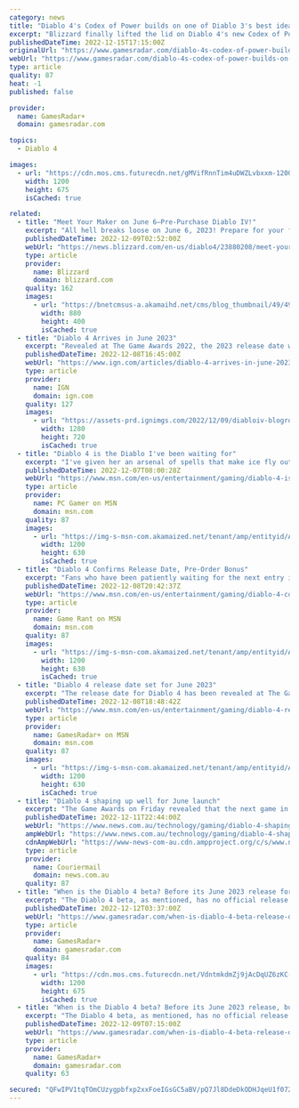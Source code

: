 ```yaml
---
category: news
title: "Diablo 4's Codex of Power builds on one of Diablo 3's best ideas"
excerpt: "Blizzard finally lifted the lid on Diablo 4's new Codex of Power feature, and it's a bit like a spiritual successor to Kanai's Cube from Diablo 3 and the Horadric Cube from Diablo 2. Diablo 4 game director Joe Shely and associate game director Joseph Piep"
publishedDateTime: 2022-12-15T17:15:00Z
originalUrl: "https://www.gamesradar.com/diablo-4s-codex-of-power-builds-on-one-of-diablo-3s-best-ideas/"
webUrl: "https://www.gamesradar.com/diablo-4s-codex-of-power-builds-on-one-of-diablo-3s-best-ideas/"
type: article
quality: 87
heat: -1
published: false

provider:
  name: GamesRadar+
  domain: gamesradar.com

topics:
  - Diablo 4

images:
  - url: "https://cdn.mos.cms.futurecdn.net/gMVifRnnTim4uDWZLvbxxm-1200-80.jpg"
    width: 1200
    height: 675
    isCached: true

related:
  - title: "Meet Your Maker on June 6—Pre-Purchase Diablo IV!"
    excerpt: "All hell breaks loose on June 6, 2023! Prepare for your fated faceoff against Lilith, the Daughter of Hatred, by pre-purchasing any edition of Diablo IV, and tune in to our upcoming Developer Update livestream."
    publishedDateTime: 2022-12-09T02:52:00Z
    webUrl: "https://news.blizzard.com/en-us/diablo4/23880208/meet-your-maker-on-june-6-pre-purchase-diablo-iv"
    type: article
    provider:
      name: Blizzard
      domain: blizzard.com
    quality: 162
    images:
      - url: "https://bnetcmsus-a.akamaihd.net/cms/blog_thumbnail/49/49492HO2G6XO1670029912679.png"
        width: 880
        height: 400
        isCached: true
  - title: "Diablo 4 Arrives in June 2023"
    excerpt: "Revealed at The Game Awards 2022, the 2023 release date was finally narrowed down as Blizzard confirmed the June date for its first take on an open world version of the action-RPG series. The release date announcement makes sense given that some players h"
    publishedDateTime: 2022-12-08T16:45:00Z
    webUrl: "https://www.ign.com/articles/diablo-4-arrives-in-june-2023"
    type: article
    provider:
      name: IGN
      domain: ign.com
    quality: 127
    images:
      - url: "https://assets-prd.ignimgs.com/2022/12/09/diabloiv-blogroll-2-1670554032547.jpg?width=1280"
        width: 1280
        height: 720
        isCached: true
  - title: "Diablo 4 is the Diablo I've been waiting for"
    excerpt: "I've given her an arsenal of spells that make ice fly out of her hands, and one of them spawns a snowstorm directly above her head. I click and click while she does the actual work of casting frost spells at legions of demons from hell."
    publishedDateTime: 2022-12-07T08:00:28Z
    webUrl: "https://www.msn.com/en-us/entertainment/gaming/diablo-4-is-the-diablo-ive-been-waiting-for/ar-AA151spt"
    type: article
    provider:
      name: PC Gamer on MSN
      domain: msn.com
    quality: 87
    images:
      - url: "https://img-s-msn-com.akamaized.net/tenant/amp/entityid/AA151zSX.img?h=630&w=1200&m=6&q=60&o=t&l=f&f=jpg&x=508&y=267"
        width: 1200
        height: 630
        isCached: true
  - title: "Diablo 4 Confirms Release Date, Pre-Order Bonus"
    excerpt: "Fans who have been patiently waiting for the next entry in Blizzard’s long-running action RPG franchise finally have a release date for Diablo 4."
    publishedDateTime: 2022-12-08T20:42:37Z
    webUrl: "https://www.msn.com/en-us/entertainment/gaming/diablo-4-confirms-release-date-pre-order-bonus/ar-AA154xpP"
    type: article
    provider:
      name: Game Rant on MSN
      domain: msn.com
    quality: 87
    images:
      - url: "https://img-s-msn-com.akamaized.net/tenant/amp/entityid/AA154Txm.img?h=630&w=1200&m=6&q=60&o=t&l=f&f=jpg"
        width: 1200
        height: 630
        isCached: true
  - title: "Diablo 4 release date set for June 2023"
    excerpt: "The release date for Diablo 4 has been revealed at The Game Awards 2022. It's been a long wait for fans but we now finally have a release date for Diablo 4, and it's June 6, 2023. During today's event ..."
    publishedDateTime: 2022-12-08T18:48:42Z
    webUrl: "https://www.msn.com/en-us/entertainment/gaming/diablo-4-release-date-set-for-june-2023/ar-AA154Cqc"
    type: article
    provider:
      name: GamesRadar+ on MSN
      domain: msn.com
    quality: 87
    images:
      - url: "https://img-s-msn-com.akamaized.net/tenant/amp/entityid/AA154Fot.img?h=630&w=1200&m=6&q=60&o=t&l=f&f=jpg&x=473&y=223"
        width: 1200
        height: 630
        isCached: true
  - title: "Diablo 4 shaping up well for June launch"
    excerpt: "The Game Awards on Friday revealed that the next game in the long-running Diablo series, Diablo 4, will be released in June."
    publishedDateTime: 2022-12-11T22:44:00Z
    webUrl: "https://www.news.com.au/technology/gaming/diablo-4-shaping-up-well-for-june-launch/news-story/daad4c053c99bb486e7f359ec5270ac6"
    ampWebUrl: "https://www.news.com.au/technology/gaming/diablo-4-shaping-up-well-for-june-launch/news-story/daad4c053c99bb486e7f359ec5270ac6?amp"
    cdnAmpWebUrl: "https://www-news-com-au.cdn.ampproject.org/c/s/www.news.com.au/technology/gaming/diablo-4-shaping-up-well-for-june-launch/news-story/daad4c053c99bb486e7f359ec5270ac6?amp"
    type: article
    provider:
      name: Couriermail
      domain: news.com.au
    quality: 87
  - title: "When is the Diablo 4 beta? Before its June 2023 release for all who preorder"
    excerpt: "The Diablo 4 beta, as mentioned, has no official release date at time of writing, but we do know that there will be an open beta at some point prior to the game's release on June 6 2023 (assuming that ..."
    publishedDateTime: 2022-12-12T03:37:00Z
    webUrl: "https://www.gamesradar.com/when-is-diablo-4-beta-release-date/"
    type: article
    provider:
      name: GamesRadar+
      domain: gamesradar.com
    quality: 84
    images:
      - url: "https://cdn.mos.cms.futurecdn.net/VdntmkdmZj9jAcDqUZ6zKC-1200-80.jpg"
        width: 1200
        height: 675
        isCached: true
  - title: "When is the Diablo 4 beta? Before its June 2023 release, but that's all we know"
    excerpt: "The Diablo 4 beta, as mentioned, has no official release date at time of writing, but we do know that there will be an open beta at some point prior to the game's release on June 6 2023 (assuming that ..."
    publishedDateTime: 2022-12-09T07:15:00Z
    webUrl: "https://www.gamesradar.com/when-is-diablo-4-beta-release-date/"
    type: article
    provider:
      name: GamesRadar+
      domain: gamesradar.com
    quality: 63

secured: "QFwIPV1tqTOmCUzygpbfxp2xxFoeIGsGC5aBV/pQ7Jl8DdeDkODHJqeU1f072XyJ7jhKhGTxBhKu1gBypmjRfbVMxfawPq63T5RzlYQyJP+GzKr94ixe11AyEU/M2Z0g6YtKYiVzzrjdvqLfWLQGadyTvR5OeCAO50um+K/rTIXRHuuiBq5aPu8rpcY00Oqd7xsojdffnHwSSG/gCPy3Snok8YzEWy1INkKPS93hGC4ZJ0+Q4F8Rqs4NnrKwMFe3xickc+XPIFNwc2mtls5eeiKDs7zprIDBH5s2gPsRUzUN90rI99j6avvWD0pQyqsyKeBIa61sluMZLMHnsIpf2HpIPsMLlvC6z6B2uH/BYIY=;JgSX0hxidEZJ0IRzSzmKDQ=="
---
```


